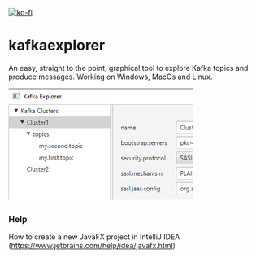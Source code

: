 [![ko-fi](https://www.ko-fi.com/img/githubbutton_sm.svg)](https://ko-fi.com/B0B132J1L)

# kafkaexplorer
An easy, straight to the point, graphical tool to explore Kafka topics and produce messages.
Working on Windows, MacOs and Linux.

![Alt text](img/kt_01.png "Title")


### Help
How to create a new JavaFX project in IntelliJ IDEA (https://www.jetbrains.com/help/idea/javafx.html)




